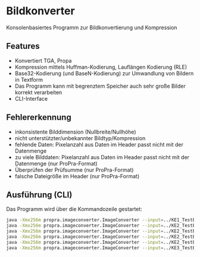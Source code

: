 # Bildkonverter

Konsolenbasiertes Programm zur Bildkonvertierung und Kompression

## Features

- Konvertiert TGA, Propa
- Kompression mittels Huffman-Kodierung, Lauflängen Kodierung (RLE)
- Base32-Kodierung (und BaseN-Kodierung) zur Umwandlung von Bildern in Textform
- Das Programm kann mit begrenztem Speicher auch sehr große Bilder korrekt verarbeiten
- CLI-Interface

## Fehlererkennung
- inkonsistente Bilddimension (Nullbreite/Nullhöhe)
- nicht unterstützter/unbekannter Bildtyp/Kompression
- fehlende Daten: Pixelanzahl aus Daten im Header passt nicht mit der Datenmenge
- zu viele Bilddaten: Pixelanzahl aus Daten im Header passt nicht mit der Datenmenge (nur ProPra-Format)
- Überprüfen der Prüfsumme (nur ProPra-Format)
- falsche Dateigröße im Header (nur ProPra-Format)

## Ausführung (CLI)

Das Programm wird über die Kommandozeile gestartet:

```bash
java -Xmx256m propra.imageconverter.ImageConverter --input=../KE1_TestBilder/test_01_uncompressed.tga --output=../KE1_Konvertiert/test_01.propra
java -Xmx256m propra.imageconverter.ImageConverter --input=../KE2_TestBilder/test_01_uncompressed.tga --output=../KE2_Konvertiert/test_01.propra --compression=rle
java -Xmx256m propra.imageconverter.ImageConverter --input=../KE2_TestBilder/test_02_rle.tga          --output=../KE2_Konvertiert/test_02.propra --compression=uncompressed
java -Xmx256m propra.imageconverter.ImageConverter --input=../KE2_TestBilder/test_05_base32.tga.base-32    --decode-base-32
java -Xmx256m propra.imageconverter.ImageConverter --input=../KE2_TestBilder/test_02_rle.tga               --encode-base-32
java -Xmx256m propra.imageconverter.ImageConverter --input=../KE3_TestBilder/test_05_huffman.propra      --output=../KE3_Konvertiert/test_05.tga  --compression=rle


